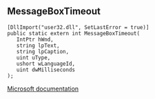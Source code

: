 ## MessageBoxTimeout

```
[DllImport("user32.dll", SetLastError = true)]
public static extern int MessageBoxTimeout(
   IntPtr hWnd,
   string lpText,
   string lpCaption,
   uint uType,
   ushort wLanguageId,
   uint dwMilliseconds
);
```

[Microsoft documentation](https://docs.microsoft.com/en-us/windows/win32/api/winuser/nf-winuser-messageboxtimeoutw)
